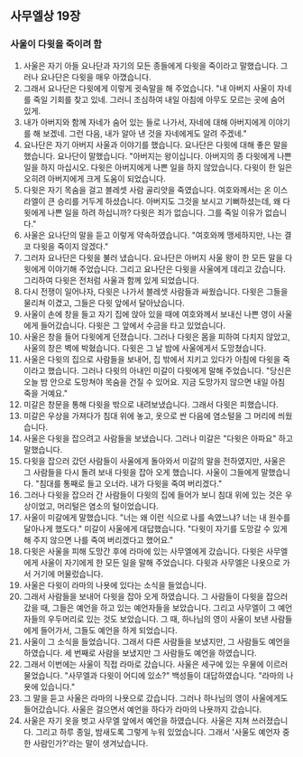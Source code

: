 ## 사무엘상 19장

### 사울이 다윗을 죽이려 함
1. 사울은 자기 아들 요나단과 자기의 모든 종들에게 다윗을 죽이라고 말했습니다. 그러나 요나단은 다윗을 매우 아꼈습니다.
2. 그래서 요나단은 다윗에게 이렇게 귓속말을 해 주었습니다. "내 아버지 사울이 자네를 죽일 기회를 찾고 있네. 그러니 조심하여 내일 아침에 아무도 모르는 곳에 숨어 있게.
3. 내가 아버지와 함께 자네가 숨어 있는 들로 나가서, 자네에 대해 아버지에게 이야기를 해 보겠네. 그런 다음, 내가 알아 낸 것을 자네에게도 알려 주겠네."
4. 요나단은 자기 아버지 사울과 이야기를 했습니다. 요나단은 다윗에 대해 좋은 말을 했습니다. 요나단이 말했습니다. "아버지는 왕이십니다. 아버지의 종 다윗에게 나쁜 일을 하지 마십시오. 다윗은 아버지에게 나쁜 일을 하지 않았습니다. 다윗이 한 일은 오히려 아버지에게 크게 도움이 되었습니다.
5. 다윗은 자기 목숨을 걸고 블레셋 사람 골리앗을 죽였습니다. 여호와께서는 온 이스라엘이 큰 승리를 거두게 하셨습니다. 아버지도 그것을 보시고 기뻐하셨는데, 왜 다윗에게 나쁜 일을 하려 하십니까? 다윗은 죄가 없습니다. 그를 죽일 이유가 없습니다."
6. 사울은 요나단의 말을 듣고 이렇게 약속하였습니다. "여호와께 맹세하지만, 나는 결코 다윗을 죽이지 않겠다."
7. 그러자 요나단은 다윗을 불러 냈습니다. 요나단은 아버지 사울 왕이 한 모든 말을 다윗에게 이야기해 주었습니다. 그리고 요나단은 다윗을 사울에게 데리고 갔습니다. 그리하여 다윗은 전처럼 사울과 함께 있게 되었습니다.
8. 다시 전쟁이 일어나자, 다윗은 나가서 블레셋 사람들과 싸웠습니다. 다윗은 그들을 물리쳐 이겼고, 그들은 다윗 앞에서 달아났습니다.
9. 사울이 손에 창을 들고 자기 집에 앉아 있을 때에 여호와께서 보내신 나쁜 영이 사울에게 들어갔습니다. 다윗은 그 앞에서 수금을 타고 있었습니다.
10. 사울은 창을 들어 다윗에게 던졌습니다. 그러나 다윗은 몸을 피하여 다치지 않았고, 사울의 창은 벽에 박혔습니다. 다윗은 그 날 밤에 사울에게서 도망쳤습니다.
11. 사울은 다윗의 집으로 사람들을 보내어, 집 밖에서 지키고 있다가 아침에 다윗을 죽이라고 했습니다. 그러나 다윗의 아내인 미갈이 다윗에게 말해 주었습니다. "당신은 오늘 밤 안으로 도망쳐야 목숨을 건질 수 있어요. 지금 도망가지 않으면 내일 아침 죽을 거예요."
12. 미갈은 창문을 통해 다윗을 밖으로 내려보냈습니다. 그래서 다윗은 피했습니다.
13. 미갈은 우상을 가져다가 침대 위에 놓고, 옷으로 싼 다음에 염소털을 그 머리에 씌웠습니다.
14. 사울은 다윗을 잡으려고 사람들을 보냈습니다. 그러나 미갈은 "다윗은 아파요" 하고 말했습니다.
15. 다윗을 잡으러 갔던 사람들이 사울에게 돌아와서 미갈의 말을 전하였지만, 사울은 그 사람들을 다시 돌려 보내 다윗을 잡아 오게 했습니다. 사울이 그들에게 말했습니다. "침대를 통째로 들고 오너라. 내가 다윗을 죽여 버리겠다."
16. 그러나 다윗을 잡으러 간 사람들이 다윗의 집에 들어가 보니 침대 위에 있는 것은 우상이었고, 머리털은 염소의 털이었습니다.
17. 사울이 미갈에게 말했습니다. "너는 왜 이런 식으로 나를 속였느냐? 너는 내 원수를 달아나게 했도다." 미갈이 사울에게 대답했습니다. "다윗이 자기를 도망갈 수 있게 해 주지 않으면 나를 죽여 버리겠다고 했어요."
18. 다윗은 사울을 피해 도망간 후에 라마에 있는 사무엘에게 갔습니다. 다윗은 사무엘에게 사울이 자기에게 한 모든 일을 말해 주었습니다. 다윗과 사무엘은 나욧으로 가서 거기에 머물렀습니다.
19. 사울은 다윗이 라마의 나욧에 있다는 소식을 들었습니다.
20. 그래서 사람들을 보내어 다윗을 잡아 오게 하였습니다. 그 사람들이 다윗을 잡으러 갔을 때, 그들은 예언을 하고 있는 예언자들을 보았습니다. 그리고 사무엘이 그 예언자들의 우두머리로 있는 것도 보았습니다. 그 때, 하나님의 영이 사울이 보낸 사람들에게 들어가서, 그들도 예언을 하게 되었습니다.
21. 사울이 그 소식을 들었습니다. 그래서 다른 사람들을 보냈지만, 그 사람들도 예언을 하였습니다. 세 번째로 사람을 보냈지만 그 사람들도 예언을 하였습니다.
22. 그래서 이번에는 사울이 직접 라마로 갔습니다. 사울은 세구에 있는 우물에 이르러 물었습니다. "사무엘과 다윗이 어디에 있소?" 백성들이 대답하였습니다. "라마의 나욧에 있습니다."
23. 그 말을 듣고 사울은 라마의 나욧으로 갔습니다. 그러나 하나님의 영이 사울에게도 들어갔습니다. 사울은 걸으면서 예언을 하다가 라마의 나욧까지 갔습니다.
24. 사울은 자기 옷을 벗고 사무엘 앞에서 예언을 하였습니다. 사울은 지쳐 쓰러졌습니다. 그리고 하루 종일, 밤새도록 그렇게 누워 있었습니다. 그래서 '사울도 예언자 중 한 사람인가?'라는 말이 생겨났습니다.